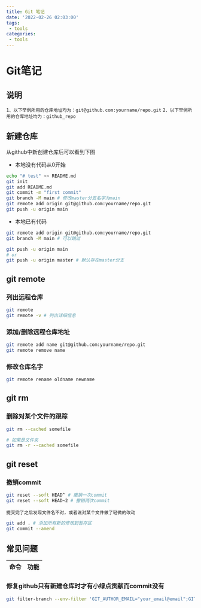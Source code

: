 ```yaml
---
title: Git 笔记
date: '2022-02-26 02:03:00'
tags:
 - tools
categories:
 - tools
---
```


# Git笔记
## 说明
`1、以下举例所用的仓库地址均为：git@github.com:yourname/repo.git`
`2、以下举例所用的仓库地址均为：github_repo`


## 新建仓库
从github中新创建仓库后可以看到下图

- 本地没有代码从0开始
```bash
echo "# test" >> README.md
git init
git add README.md
git commit -m "first commit"
git branch -M main # 修改master分支名字为main
git remote add origin git@github.com:yourname/repo.git
git push -u origin main
```

- 本地已有代码
```bash
git remote add origin git@github.com:yourname/repo.git
git branch -M main # 可以跳过

git push -u origin main
# or
git push -u origin master # 默认存在master分支
```

## git remote
### 列出远程仓库
```bash
git remote
git remote -v # 列出详细信息
```

### 添加/删除远程仓库地址
```bash
git remote add name git@github.com:yourname/repo.git
git remote remove name
```

### 修改仓库名字
```bash
git remote rename oldname newname
```

## git rm
### 删除对某个文件的跟踪
```bash
git rm --cached somefile

# 如果是文件夹
git rm -r --cached somefile
```

## git reset
### 撤销commit
```bash
git reset --soft HEAD^ # 撤销一次commit
git reset --soft HEAD~2 # 撤销两次commit
```
`提交完了之后发现文件名不对，或者说对某个文件做了轻微的改动`
```bash
git add . # 添加所有新的修改到暂存区
git commit --amend
```

## 常见问题

|命令|功能|
|-|-|


### 修复github只有新建仓库时才有小绿点贡献而commit没有
```bash
git filter-branch --env-filter 'GIT_AUTHOR_EMAIL="your_email@email";GIT_AUTHOR_NAME="your_name";'

```
